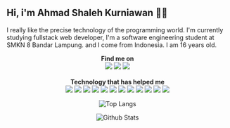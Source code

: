 <h2>Hi, i'm Ahmad Shaleh Kurniawan 👋😺</h2>
<p>I really like the precise technology of the programming world. I'm currently studying fullstack web developer, I'm a software engineering student at SMKN 8 Bandar Lampung. and I come from Indonesia. I am 16 years old.</p>
<div align="center">
<b>Find me on</b>
<br>
  <a href="https://web.facebook.com/"><img src="https://img.shields.io/badge/Facebook-1877F2?style=for-the-badge&logo=facebook&logoColor=white"/></a>
  <a href="https://instagram.com/ahmdsk_."><img src="https://img.shields.io/badge/Instagram-E4405F?style=for-the-badge&logo=instagram&logoColor=white"/></a>
  <a href="https://t.me/ahmd1337"><img src="https://img.shields.io/badge/Telegram-2CA5E0?style=for-the-badge&logo=telegram&logoColor=white"/></a>
<br>
<br>
<div align="center">
  <b>Technology that has helped me</b>
  <br>
  <img src="https://img.shields.io/badge/HTML5-E34F26?style=for-the-badge&logo=html5&logoColor=white"/>
  <img src="https://img.shields.io/badge/CSS3-1572B6?style=for-the-badge&logo=css3&logoColor=white"/>
  <img src="https://img.shields.io/badge/JavaScript-F7DF1E?style=for-the-badge&logo=javascript&logoColor=black"/>
  <img src="https://img.shields.io/badge/Sass-CC6699?style=for-the-badge&logo=sass&logoColor=white"/>
  <img src="https://img.shields.io/badge/React-20232A?style=for-the-badge&logo=react&logoColor=61DAFB"/>
  <img src="https://img.shields.io/badge/-Vue.js-f3f3f3?style=for-the-badge&logo=vuedotjs&logoColor=5CB85C"/>
  <img src="https://img.shields.io/badge/Tailwind_CSS-38B2AC?style=for-the-badge&logo=tailwind-css&logoColor=white"/>
  <img src="https://img.shields.io/badge/Bootstrap-428BCA?style=for-the-badge&logo=bootstrap&logoColor=white"/>
  <img src='https://img.shields.io/badge/LARAVEL-F05340?style=for-the-badge&logo=laravel&logoColor=white' />
  <img src="https://img.shields.io/badge/Codeigniter-4A4A55?style=for-the-badge&logo=codeigniter&logoColor=orange"/>
  <img src="https://img.shields.io/badge/NODE.JS-0A0A0A?style=for-the-badge&logo=nodedotjs&logoColor=5CB85C"/>
  <img src="https://img.shields.io/badge/mysql-158fad?style=for-the-badge&logo=mysql&logoColor=black"/>
</div>

![Top Langs](https://github-readme-stats.vercel.app/api/top-langs/?username=ahmdsk)
  
![Github Stats](https://github-readme-stats.vercel.app/api?username=ahmdsk&show_icons=true&theme=radical)
